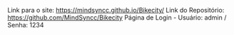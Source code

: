 Link para o site: https://mindsyncc.github.io/Bikecity/
Link do Repositório: https://github.com/MindSyncc/Bikecity
Página de Login - Usuário: admin / Senha: 1234
